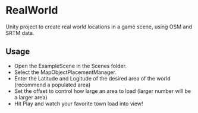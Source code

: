 # RealWorld

Unity project to create real world locations in a game scene, using OSM and SRTM data.

## Usage

* Open the ExampleScene in the Scenes folder.
* Select the MapObjectPlacementManager.
* Enter the Latitude and Logitude of the desired area of the world (recommend a populated area)
* Set the offset to control how large an area to load (larger number will be a larger area)
* Hit Play and watch your favorite town load into view!

